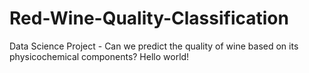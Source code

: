 # Red-Wine-Quality-Classification
Data Science Project - Can we predict the quality of wine based on its physicochemical components?
Hello world!
